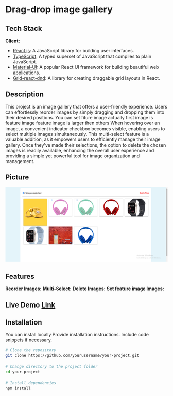 


# Drag-drop image gallery




## Tech Stack

**Client:**
- [React js](https://vitejs.dev/): A JavaScript library for building user interfaces.
- [TypeScript](https://www.typescriptlang.org/): A typed superset of JavaScript that compiles to plain JavaScript.
- [Material-UI](https://mui.com/material-ui/): A popular React UI framework for building beautiful web applications.
- [Grid-react-dnd](https://www.npmjs.com/package/react-grid-dnd): A library for creating draggable grid layouts in React.


## Description
This project is an image gallery that offers a user-friendly experience. Users can effortlessly reorder images by simply dragging and dropping them into their desired positions. You can set fiture image actually first image is feature image feature image is larger then others When hovering over an image, a convenient indicator checkbox becomes visible, enabling users to select multiple images simultaneously. This multi-select feature is a valuable addition, as it empowers users to efficiently manage their image gallery. Once they've made their selections, the option to delete the chosen images is readily available, enhancing the overall user experience and providing a simple yet powerful tool for image organization and management.

## Picture
![](https://raw.githubusercontent.com/Arpa646/drag-drop--gallery2/main/public/banner.png)


## Features
**Reorder Images:**
**Multi-Select:**
**Delete  Images:**
**Set feature image  Images:**



## Live Demo [Link](https://6548eeca3f662007ff728005--profound-paprenjak-b30c44.netlify.app/)

<!-- -->

## Installation
You can install locally
Provide installation instructions. Include code snippets if necessary.

```bash
# Clone the repository
git clone https://github.com/yourusername/your-project.git

# Change directory to the project folder
cd your-project

# Install dependencies
npm install











